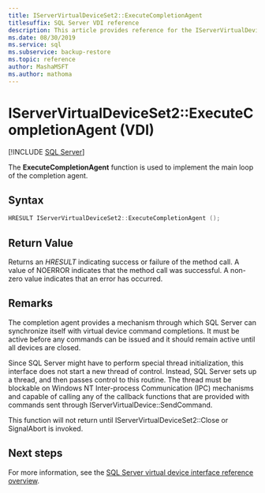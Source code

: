 ```yaml
---
title: IServerVirtualDeviceSet2::ExecuteCompletionAgent
titlesuffix: SQL Server VDI reference
description: This article provides reference for the IServerVirtualDeviceSet2::ExecuteCompletionAgent command.
ms.date: 08/30/2019
ms.service: sql
ms.subservice: backup-restore
ms.topic: reference
author: MashaMSFT
ms.author: mathoma
---
```


# IServerVirtualDeviceSet2::ExecuteCompletionAgent (VDI)

[!INCLUDE [SQL Server](../../../includes/applies-to-version/sqlserver.md)]

The **ExecuteCompletionAgent** function is used to implement the main loop of the completion agent.

## Syntax

```c
HRESULT IServerVirtualDeviceSet2::ExecuteCompletionAgent ();
```

## Return Value

Returns an *HRESULT* indicating success or failure of the method call. A value of NOERROR indicates that the method call was successful. A non-zero value indicates that an error has occurred.

## Remarks

The completion agent provides a mechanism through which SQL Server can synchronize itself with virtual device command completions. It must be active before any commands can be issued and it should remain active until all devices are closed.

Since SQL Server might have to perform special thread initialization, this interface does not start a new thread of control. Instead, SQL Server sets up a thread, and then passes control to this routine. The thread must be blockable on Windows NT Inter-process Communication (IPC) mechanisms and capable of calling any of the callback functions that are provided with commands sent through IServerVirtualDevice::SendCommand.

This function will not return until IServerVirtualDeviceSet2::Close or SignalAbort is invoked.

## Next steps

For more information, see the [SQL Server virtual device interface reference overview](reference-virtual-device-interface.md).